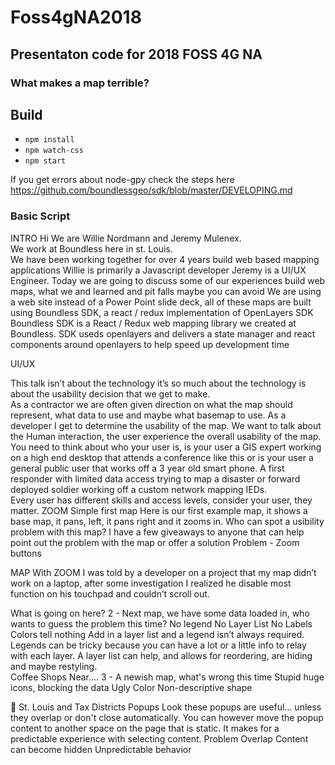 # Foss4gNA2018
## Presentaton code for 2018 FOSS 4G NA 
### What makes a map terrible?

## Build
* `npm install`
* `npm watch-css`
* `npm start`

If you get errors about node-gpy check the steps here
https://github.com/boundlessgeo/sdk/blob/master/DEVELOPING.md


### Basic Script 
INTRO
Hi We are Willie Nordmann and Jeremy Mulenex.  
We work at Boundless here in st. Louis.  
We have been working together for over 4 years build web based mapping applications
Willie is primarily a Javascript developer
Jeremy is a UI/UX Engineer.
Today we are going to discuss some of our experiences build web maps, what we and learned and pit falls maybe you can avoid
We are using a web site instead of a Power Point slide deck, all of these maps are built using Boundless SDK, a react / redux implementation of OpenLayers
SDK
Boundless SDK is a React / Redux web mapping library we created at Boundless.  SDK useds openlayers and delivers a state manager and react components around openlayers to help speed up development time

UI/UX

This talk isn’t about the technology it’s so much about the technology is about the usability decision that we get to make.  
As a contractor we are often given direction on what the map should represent, what data to use and maybe what basemap to use.  As a developer I get to determine the usability of the map.
We want to talk about the Human interaction, the user experience the overall usability of the map.
You need to think about who your user is, is your user a GIS expert working on a high end desktop that attends a conference like this or is your user a general public user that works off a 3 year old smart phone.  A first responder with limited data access trying to map a disaster or forward deployed soldier working off a custom network mapping IEDs.  
Every user has different skills and access levels, consider your user, they matter. 
ZOOM
Simple first map
Here is our first example map, it shows a base map, it pans, left, it pans right and it zooms in.  Who can spot a usibility problem with this map?  I have a few giveaways to anyone that can help point out the problem with the map or offer a solution
Problem - Zoom buttons

MAP With ZOOM
I was told by a developer on a project that my map didn’t work on a laptop, after some investigation I realized he disable most function on his touchpad and couldn’t scroll out.  

What is going on here?
2 - Next map, we have some data loaded in, who wants to guess the problem this time?
No legend
No Layer List
No Labels
Colors tell nothing
Add in a layer list and a legend isn’t always required.  Legends can be tricky because you can have a lot or a little info to relay with each layer.  A layer list can help, and allows for reordering, are hiding and maybe restyling.  
Coffee Shops Near….
3 - A newish map, what's wrong this time
Stupid huge icons, blocking the data
Ugly Color
Non-descriptive shape


St. Louis and Tax Districts
Popups
Look these popups are useful… unless they overlap or don't close automatically. You can however move the popup content to another space on the page that is static. It makes for a predictable experience with selecting content. 
Problem
Overlap
Content can become hidden
Unpredictable behavior

